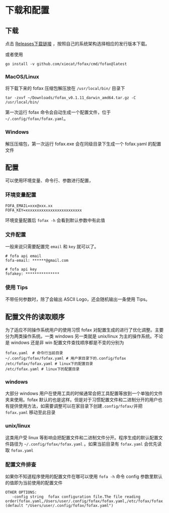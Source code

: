 # 下载和配置
## 下载

点击 [Releases下载链接](https://github.com/xiecat/fofax/releases) ，按照自己的系统架构选择相应的发行版本下载。

或者使用

```shell
go install -v github.com/xiecat/fofax/cmd/fofax@latest
```

### MacOS/Linux

将下载下来的 fofax 压缩包解压放在 `/usr/local/bin/` 目录下

```console
tar -zxvf ~/Downloads/fofax_v0.1.11_darwin_amd64.tar.gz -C /usr/local/bin/
```

第一次运行 fofax 命令会自动生成一个配置文件，位于 `~/.config/fofax/fofax.yaml`。

### Windows

解压压缩包，第一次运行 fofax.exe 会在同级目录下生成一个 fofax.yaml 的配置文件

## 配置

可以使用环境变量、命令行、参数进行配置，

### 环境变量配置

```
FOFA_EMAIL=xxx@xxx.xx
FOFA_KEY=xxxxxxxxxxxxxxxxxxxxxxxxx
```

环境变量配置后 `fofax -h` 会看到默认参数中有此值

### 文件配置

一般来说只需要配置完 `email` 和 `key` 就可以了。

```console
# fofa api email
fofa-email: ******@gmail.com

# fofa api key
fofakey: ***************
```

### 使用 Tips

不带任何参数时，除了会输出 ASCII Logo，还会随机输出一条使用 Tips。

## 配置文件的读取顺序

为了适应不同操作系统用户的使用习惯 fofax 对配置生成的进行了优化调整。主要分为两类操作系统。一类 windows 另一类就是 unix/linux 为主的操作系统。不论是 windows 还是非 win 配置文件查找顺序都是不变的分别为

```
fofax.yaml  # 命令行当前目录
~/.config/fofax/fofax.yaml # 用户家目录下的.config/fofax 
/etc/fofax/fofax.yaml # linux下的配置目录
/etc/fofax.yaml # linux下的配置目录
```

### windows

大部分 windows 用户在使用工具的时候通常会把工具配置等放到一个单独的文件夹来使用。fofax 默认的也是这样。但是对于习惯配置文件和二进制分开的用户也有提供使用方法，如需要调整可以在家目录下创建`.config/fofax/`并把`fofax.yaml` 移动至此目录

### unix/linux

这类用户受 linux 等影响会把配置文件和二进制文件分开。程序生成的默认配置文件路径为 `~/.config/fofax/fofax.yaml` 。如果当前目录有 `fofax.yaml`  会优先读取 `fofax.yaml` 

### 配置文件排查

如果你不知道程序使用的配置文件在哪可以使用 `fofa -h` 命令 config 参数里默认的值即为当前使用的配置文件

```
OTHER OPTIONS:
   -config string  fofax configuration file.The file reading order(fofax.yaml,/Users/user/.config/fofax/fofax.yaml,/etc/fofax/fofax.yaml,/etc/fofax.yaml) (default "/Users/user/.config/fofax/fofax.yaml")
```





